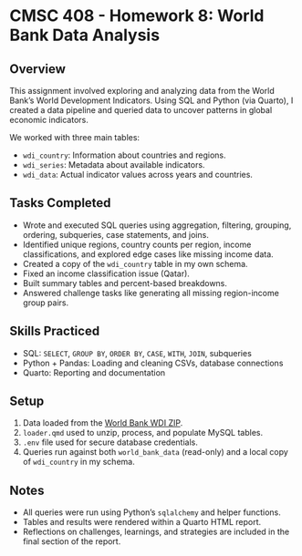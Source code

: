 # CMSC 408 - Homework 8: World Bank Data Analysis

## Overview

This assignment involved exploring and analyzing data from the World Bank’s World Development Indicators. Using SQL and Python (via Quarto), I created a data pipeline and queried data to uncover patterns in global economic indicators.

We worked with three main tables:

- `wdi_country`: Information about countries and regions.
- `wdi_series`: Metadata about available indicators.
- `wdi_data`: Actual indicator values across years and countries.

## Tasks Completed

- Wrote and executed SQL queries using aggregation, filtering, grouping, ordering, subqueries, case statements, and joins.
- Identified unique regions, country counts per region, income classifications, and explored edge cases like missing income data.
- Created a copy of the `wdi_country` table in my own schema.
- Fixed an income classification issue (Qatar).
- Built summary tables and percent-based breakdowns.
- Answered challenge tasks like generating all missing region-income group pairs.

## Skills Practiced

- SQL: `SELECT`, `GROUP BY`, `ORDER BY`, `CASE`, `WITH`, `JOIN`, subqueries
- Python + Pandas: Loading and cleaning CSVs, database connections
- Quarto: Reporting and documentation

## Setup

1. Data loaded from the [World Bank WDI ZIP](https://databank.worldbank.org/data/download/WDI_CSV.zip).
2. `loader.qmd` used to unzip, process, and populate MySQL tables.
3. `.env` file used for secure database credentials.
4. Queries run against both `world_bank_data` (read-only) and a local copy of `wdi_country` in my schema.

## Notes

- All queries were run using Python’s `sqlalchemy` and helper functions.
- Tables and results were rendered within a Quarto HTML report.
- Reflections on challenges, learnings, and strategies are included in the final section of the report.
